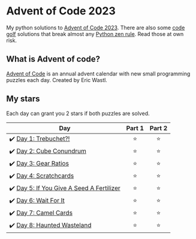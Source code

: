 # Advent of Code 2023
My python solutions to [Advent of Code 2023](https://adventofcode.com/2023). There are also some [code golf](https://en.wikipedia.org/wiki/Code_golf) solutions that break almost any [Python zen rule](https://peps.python.org/pep-0020/). Read those at own risk.

## What is Advent of code?
[Advent of Code](https://adventofcode.com/about) is an annual advent calendar with new small programming puzzles each day. Created by Eric Wastl.

## My stars
Each day can grant you 2 stars if both puzzles are solved. 

| Day | Part 1 | Part 2 |
|---|:----:|:---:|
|✔️ [Day 1: Trebuchet?!](01) | ⭐️ | ⭐️ |
|✔️ [Day 2: Cube Conundrum](02) | ⭐️ | ⭐️ |
|✔️ [Day 3: Gear Ratios](03) | ⭐️ | ⭐️ |
|✔️ [Day 4: Scratchcards](04) | ⭐️ | ⭐️ |
|✔️ [Day 5: If You Give A Seed A Fertilizer](05) | ⭐️ | ⭐️ |
|✔️ [Day 6: Wait For It](06) | ⭐️ | ⭐️ |
|✔️ [Day 7: Camel Cards](07) | ⭐️ | ⭐️ |
|✔️ [Day 8: Haunted Wasteland](08) | ⭐️ | ⭐️ |
